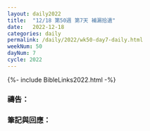 ```yaml
---
layout: daily2022
title:  "12/18 第50週 第7天 補漏拾遺"
date:   2022-12-18
categories: daily
permalink: /daily/2022/wk50-day7-daily.html
weekNum: 50
dayNum: 7
cycle: 2022
---
```


{%- include BibleLinks2022.html -%}

### 禱告：

### 筆記與回應：
